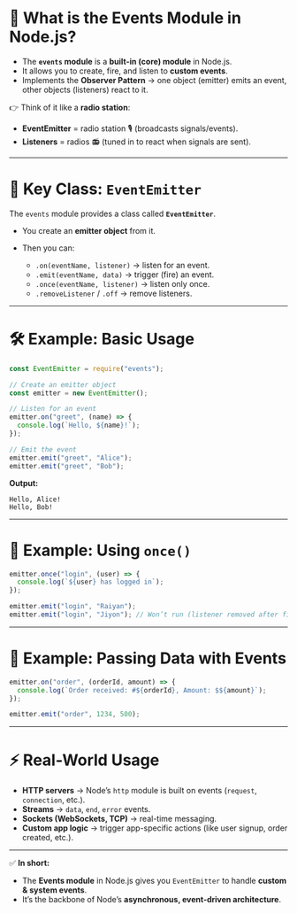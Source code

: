 # 🎯 What is the Events Module in Node.js?

* The **`events` module** is a **built-in (core) module** in Node.js.
* It allows you to create, fire, and listen to **custom events**.
* Implements the **Observer Pattern** → one object (emitter) emits an event, other objects (listeners) react to it.

👉 Think of it like a **radio station**:

* **EventEmitter** = radio station 🎙️ (broadcasts signals/events).
* **Listeners** = radios 📻 (tuned in to react when signals are sent).

---

# 🧩 Key Class: `EventEmitter`

The `events` module provides a class called **`EventEmitter`**.

* You create an **emitter object** from it.
* Then you can:

  * `.on(eventName, listener)` → listen for an event.
  * `.emit(eventName, data)` → trigger (fire) an event.
  * `.once(eventName, listener)` → listen only once.
  * `.removeListener` / `.off` → remove listeners.

---

# 🛠️ Example: Basic Usage

```js
const EventEmitter = require("events");

// Create an emitter object
const emitter = new EventEmitter();

// Listen for an event
emitter.on("greet", (name) => {
  console.log(`Hello, ${name}!`);
});

// Emit the event
emitter.emit("greet", "Alice");
emitter.emit("greet", "Bob");
```

**Output:**

```
Hello, Alice!
Hello, Bob!
```

---

# 📌 Example: Using `once()`

```js
emitter.once("login", (user) => {
  console.log(`${user} has logged in`);
});

emitter.emit("login", "Raiyan");
emitter.emit("login", "Jiyon"); // Won’t run (listener removed after first call)
```

---

# 📌 Example: Passing Data with Events

```js
emitter.on("order", (orderId, amount) => {
  console.log(`Order received: #${orderId}, Amount: $${amount}`);
});

emitter.emit("order", 1234, 500);
```

---

# ⚡ Real-World Usage

* **HTTP servers** → Node’s `http` module is built on events (`request`, `connection`, etc.).
* **Streams** → `data`, `end`, `error` events.
* **Sockets (WebSockets, TCP)** → real-time messaging.
* **Custom app logic** → trigger app-specific actions (like user signup, order created, etc.).

---

✅ **In short:**

* The **Events module** in Node.js gives you `EventEmitter` to handle **custom & system events**.
* It’s the backbone of Node’s **asynchronous, event-driven architecture**.


